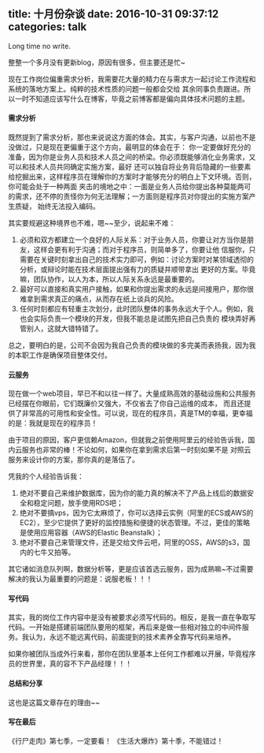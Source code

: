title: 十月份杂谈
date: 2016-10-31 09:37:12
categories: talk
---

Long time no write.

整整一个多月没有更新blog，原因有很多，但主要还是忙~

现在工作岗位偏重需求分析，我需要花大量的精力在与需求方一起讨论工作流程和系统的落地方案上。纯粹的技术性质的问题一般都会交给
其余同事负责跟进。所以一时不知道应该写什么在博客，毕竟之前博客都是偏向具体技术问题的主题。


#### 需求分析

既然提到了需求分析，那也来说说这方面的体会。其实，与客户沟通，以前也不是没做过，只是现在更偏重于这个方向，最明显的体会在于：
你一定要做好充分的准备，因为你是业务人员和技术人员之间的桥梁。你必须既能够消化业务需求，又可以和技术人员共同确定实施方案，最好
还可以独自将业务背后隐藏的一些要素给挖掘出来，这样程序员在理解你的方案时才能够充分的明白上下文环境。否则，你可能会处于一种两面
夹击的境地之中：一面是业务人员给你提出各种莫能两可的需求，还不停的责怪你为何无法理解；一方面则是程序员对你提出的实施方案产生质疑，
始终无法投入编码。

其实要规避这种境界也不难，嗯~~至少，说起来不难：

1. 必须和双方都建立一个良好的人际关系：对于业务人员，你要让对方当你是朋友，这样会更有利于沟通；而对于程序员，则简单多了，你要让他
信服你，只需要在关键时刻拿出自己的技术实力即可，例如：讨论方案时对某领域透彻的分析，或辩论时能在技术层面提出强有力的质疑并顺带拿出
更好的方案。毕竟嘛，团队协作，以人为本，所以人际关系永远是最重要的。
2. 最好可以直接和真实用户接触，如果和你提出需求的永远是间接用户，那你很难拿到需求真正的痛点，从而存在纸上谈兵的风险。
3. 任何时刻都应有轻重主次划分，此时团队整体的事务永远大于个人。例如，我也会实际负责一个模块的开发，但我不能总是试图先把自己负责的
模块弄好再管别人，这就大错特错了。

总之，要明白的是，公司不会因为我自己负责的模块做的多完美而表扬我，因为我的本职工作是确保项目整体交付。


#### 云服务

现在做一个web项目，早已不和以往一样了。大量成熟高效的基础设施和公共服务已经摆在你眼前，它们既廉价又强大，不仅省去了你自己运维的成本，
而且还提供了非常高的可用性和安全性。可以说，现在的程序员，真是TM的幸福，更幸福的是：我就是现在的程序员！

由于项目的原因，客户更信赖Amazon，但就我之前使用阿里云的经验告诉我，国内云服务也非常的棒！不论如何，如果你在拿到需求后第一时刻如果不是
对照云服务来设计你的方案，那你真的是落伍了。

凭我的个人经验告诉我：

1. 绝对不要自己来维护数据库，因为你的能力真的解决不了产品上线后的数据安全和稳定问题，放手使用RDS吧；
2. 绝对不要搞vps，因为它太麻烦了，你可以选择云实例（阿里的ECS或AWS的EC2），至少它提供了更好的监控措施和便捷的状态管理。不过，更佳的策略是使用应用容器（AWS的Elastic Beanstalk）；
3. 绝对不要自己来管理文件，还是交给文件云吧，阿里的OSS，AWS的s3，国内的七牛又拍等。

其它诸如消息队列啊，数据分析等，更是应该首选云服务，因为成熟嘛~不过需要解决的我认为最重要的问题是：说服老板！！！


#### 写代码

其实，我的岗位工作内容中是没有被要求必须写代码的。相反，是我一直在争取写代码。一开始是搭建前端团队要用的框架，再后来是做一些相对独立的中间件服务。我认为，永远不能远离代码，前面提到的技术素养全靠写代码来培养。

如果你被团队当成外行来看，那你在团队里基本上任何工作都难以开展，毕竟程序员的世界里，真的容不下产品经理！！！


#### 总结和分享

这也是这篇文章存在的理由~~


#### 写在最后

《行尸走肉》第七季，一定要看！
《生活大爆炸》第十季，不能错过！
